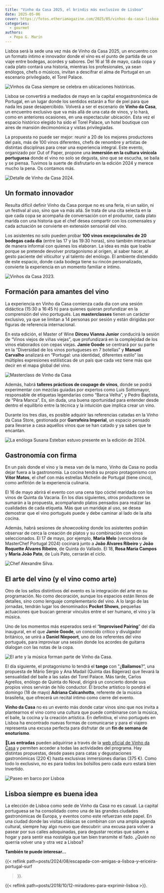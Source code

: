 ```yaml
---
title: "Vinho da Casa 2025, el brindis más exclusivo de Lisboa"
date: 2025-05-06
cover: https://fotos.etheriamagazine.com/2025/05/vinhos-da-casa-lisboa.jpeg
categories: 
  - gourmet
authors: 
  - Pepa G. Marín
---
```


Lisboa será la sede una vez más de Vinho da Casa 2025, un encuentro con un formato 
íntimo e innovador donde el vino es el punto de partida de un viaje entre bodegas, 
acordes y sabores. Del 16 al 18 de mayo, cada copa y cada plato contará una historia, 
mientras los profesionales, ya sean enólogos, chefs o músicos, invitan a descifrar el 
alma de Portugal en un escenario privilegiado, el Torel Palace. 

![Vinhos da Casa siempre se celebra en ubicaciones históricas.](https://fotos.etheriamagazine.com/2025/05/vinho-da-casa-etheria-magazine-2.jpg "Vinhos da Casa se celebra en lugares históricos, en 2024 fue en La Distillerie. © Pepa García")

Lisboa se convertirá a mediados de mayo en la capital enogastronómica de Portugal, en un 
lugar donde los sentidos estarán a flor de piel para que nada les pase desapercibido. 
Volverá a ser el escenario de **Vinho da Casa**, un encuentro exclusivo que va más allá 
de una cata de vinos, y lo hará, como en anteriores ocasiones, en una espectacular 
ubicación. Esta vez el espacio histórico elegido ha sido el Torel Palace, un hotel 
boutique con aires de mansión decimonónica y vistas privilegiadas. 

La propuesta no puede ser mejor: reunir a 20 de los mejores productores del país, más de 
100 vinos diferentes, chefs de renombre y artistas de distintas disciplinas para crear 
una experiencia integral. Este evento, organizado por Out of Paper, propone una 
**inmersión en la cultura vinícola portuguesa** donde el vino no solo se degusta, sino 
que se escucha, se baila y se piensa. Tuvimos la suerte de disfrutarlo en la edición 
2024 y merece mucho la pena. Os contamos más. 

![Detalle de Vinho da Casa 2024.](https://fotos.etheriamagazine.com/2025/05/vinho-da-casa-etheria.jpg "Detalle de Vinho da Casa 2024, en La Distillerie. © Pepa García")

## Un formato innovador

Resulta difícil definir Vinho da Casa porque no es una feria, ni un salón, ni un 
festival al uso, sino que va más allá. Se trata de una cita selecta en la que cada copa 
se acompaña de conversación con el productor, cada plato marida con una historia que el 
chef desea compartir con los comensales y cada actuación se convierte en extensión 
sensorial del vino. 

Los asistentes no solo pueden probar **100 vinos excepcionales de 20 bodegas cada día** 
(entre las 17 y las 19:30 horas), sino también interactuar de manera informal con 
quienes los elaboran. La idea es más que loable porque se pretende devolver protagonismo 
al origen, al saber hacer, al gesto paciente del viticultor y al talento del enólogo. El 
ambiente distendido de este espacio, donde cada bodega tiene su rincón personalizado, 
convierte la experiencia en un momento familiar e íntimo. 

![Vinhos da Casa 2023.](https://fotos.etheriamagazine.com/2025/05/vinhos-da-casa-lisboa.jpeg "Vinhos da Casa 2023. © Rui Oliveira/ Publico")

## Formación para amantes del vino

La experiencia en Vinho da Casa comienza cada día con una sesión didáctica (15:30 a 
16:45 h) para quienes quieran profundizar en la comprensión del vino portugués. Las 
**masterclasses** tienen un carácter exclusivo, ya que se limitan a 14 personas por 
sesión y están dirigidas por figuras de referencia internacional. 

En esta edición, el Master of Wine **Dirceu Vianna Junior** conducirá la sesión de 
“Vinos viejos de viñas viejas”, que profundizará en la complejidad de los vinos 
elaborados con cepas viejas. **Jamie Goode** se centrará por su parte en la “Diversidad 
de los vinos portugueses en 7 botellas” y **Manuel Carvalho** analizará en “Portugal: 
una identidad, diferentes estilo” las múltiples expresiones estilísticas de un país que 
cada vez tiene más que decir en el mapa global del vino. 

![Masterclass de Vinho da Casa](https://fotos.etheriamagazine.com/2025/05/vinho-da-casa-2024.jpeg "Cada masterclass es impartida por reputados enólogos. © Vinho da Casa")

Además, habrá **talleres prácticos de coupage de vinos**, donde se podrá experimentar 
con mezclas guiadas por expertos como Luís Sottomayor, responsable de etiquetas 
legendarias como “Barca Velha”, y Pedro Baptista, de “Pêra Manca”. Es, sin duda, una 
buena oportunidad para entender desde dentro el equilibrio entre la técnica y la 
intuición que implica crear un vino. 

Durante los tres días, es posible adquirir las referencias catadas en la Vinho da Casa 
Store, gestionada por **Garrafeira Imperial**, un espacio pensado para llevarse a casa 
aquellos vinos que se han catado y ya sabes que te encantan. 

![La enóloga Susana Esteban estuvo presente en la edición de 2024.](https://fotos.etheriamagazine.com/2025/05/susana-esteban-vinho-da-casa.jpg "La enóloga Susana Esteban estuvo presente en la edición de 2024. © Pepa García")

## Gastronomía con firma

En un país donde el vino y la mesa van de la mano, Vinho da Casa no podía dejar fuera a 
la gastronomía. La cocina tendrá su propio protagonismo con **Vítor Matos**, el chef con 
más estrellas Michelin de Portugal (tiene cinco), como anfitrión de la experiencia 
culinaria. 

El 16 de mayo abrirá el evento con una cena tipo cóctel maridada con los vinos de Quinta 
da Vacaria. En los días siguientes, otros productores se sumarán a la propuesta, 
acompañando platos pensados para realzar las cualidades de cada etiqueta. Más que un 
maridaje al uso, se desea demostrar que el vino portugués puede y debe caminar al lado 
de la alta cocina. 

Además, habrá sesiones de _showcooking_ donde los asistentes podrán observar de cerca la 
creación de platos y su combinación con vinos seleccionados. El 17 de mayo, por ejemplo, 
**Maria Melo** (vencedora de MasterChef Portugal 2024) cocinará junto a **João Álvares 
Ribeiro** y **João Roquette Álvares Ribeiro**, de Quinta do Vallado. El 18, **Rosa Maria 
Campos** y **Maria João Pato**, de Luís Pato, cerrarán el ciclo. 

![Chef Alexandre Silva.](https://fotos.etheriamagazine.com/2025/05/vinho-da-casa-etheria-magazine-3.jpg "En 2024, el chef invitado fue Alexandre Silva.© Pepa García")

## El arte del vino (y el vino como arte)

Otro de los sellos distintivos del evento es la integración del arte en su programación. 
No como decoración, aunque los espacios están llenos de detalles, sino como lenguaje 
complementario del vino. A lo largo de las jornadas, tendrán lugar los denominados 
**Pocket Shows**, pequeñas actuaciones que buscan generar vínculos entre el ser humano, 
el vino y la música. 

Uno de los momentos más esperados será el “**Improvised Pairing**” del día inaugural, en 
el que **Jamie Goode**, un conocido crítico y divulgador británico, se unirá a **Daniel 
Niepoort**, uno de los referentes del vino portugués, para improvisar una sesión donde 
los acordes de guitarra dialogan con las notas de la copa. 

![El arte y la música forman parte de Vinho da Casa.](https://fotos.etheriamagazine.com/2025/05/vinho-da-casa-musica.jpg "El arte y la música forman parte del evento. © Vinho da Casa")

El día siguiente, el protagonismo lo tendrá el **tango** con "¿**Bailamos**?”, una 
propuesta de Mário Sérgio y Ana Madail (Quinta das Bágeiras) que llevará la sensualidad 
del baile a las salas del Torel Palace. Más tarde, Carlos Agrellos, enólogo de Quinta do 
Noval, dirigirá un concierto donde sus propios vinos servirán de hilo conductor. El 
broche artístico lo pondrá el domingo (18 de mayo) **Adriana Calcanhotto**, referente de 
la música brasileña, que ofrecerá un recital íntimo como cierre del evento. 

**Vinho da Casa** no es un evento más donde catar vinos sino que nos invita a 
plantearnos el vino como una cultura que puede combinarse con la música, el baile, la 
cocina y la creación artística. En definitiva, el vino portugués en Lisboa ha encontrado 
nuevas formas de comunicarse y para el viajero representa una excusa perfecta para 
disfrutar de un **fin de semana de enoturismo**. 

📍**Las entradas** pueden adquirirse a través de la [web oficial de Vinho da 
Casa](https://vinhodacasa.pt/home-2025-en/) y permiten acceder a todas las actividades 
del programa. Hay distintas propuestas, desde pases para catas y degustaciones 
gastronómicas (220 €) hasta exclusivas inmersiones diarias (375 €). Como todo lo 
exclusivo, no es para todos los bolsillos pero cada euro estará bien invertido. 

![Paseo en barco por Lisboa](https://fotos.etheriamagazine.com/2025/05/lisboa-barco.jpg "Si el tiempo es propicio, no os perdáis un paseo un barco por la costa lisboeta. © Pepa García")

## Lisboa siempre es buena idea

La elección de Lisboa como sede de Vinho da Casa no es casual. La capital portuguesa se 
ha consolidado como una de las grandes ciudades gastronómicas de Europa, y eventos como 
este refuerzan este papel. En una ciudad donde las visitas clásicas se combinan con una 
amplia agenda cultural, siempre hay algo nuevo que descubrir: una excusa para volver a 
pasear por sus calles adoquinadas, para degustar recetas que saben a hogar y para sentir 
esa nostalgia que tan bien transmite el fado. ¿Quién no querría volver una y otra vez a 
Lisboa? 

**También te puede interesar…** 

{{< reflink path=posts/2024/08/escapada-con-amigas-a-lisboa-y-ericeira-portugal-surf 
>}}. 

{{< reflink path=posts/2018/10/12-miradores-para-exprimir-lisboa >}}.

